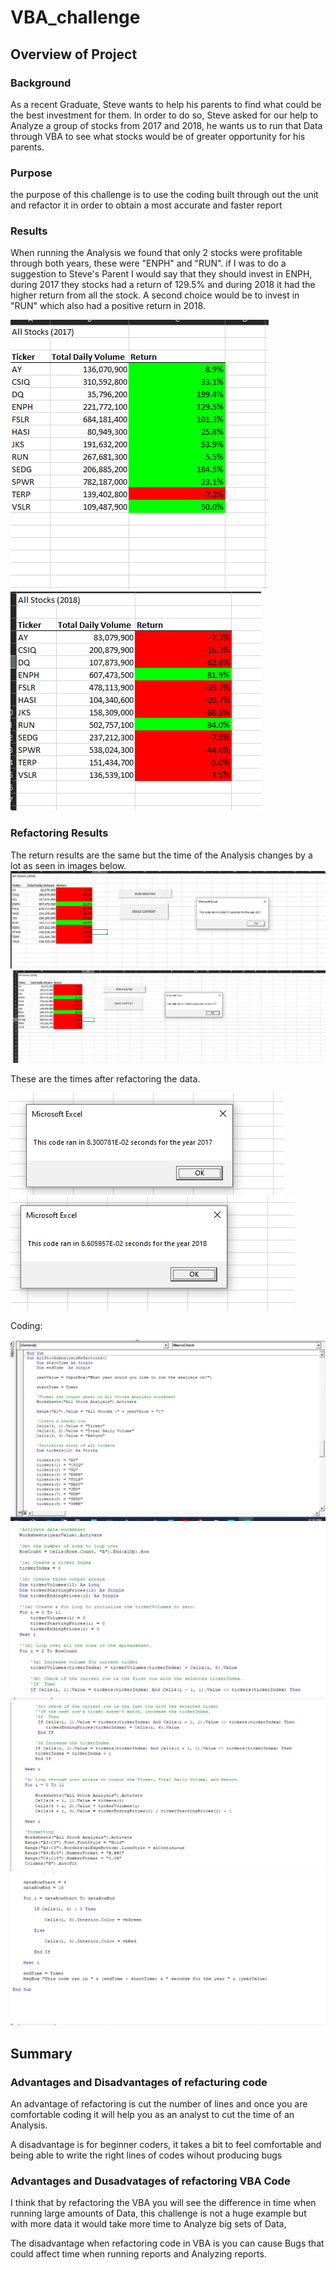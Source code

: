 # VBA_challenge
## Overview of Project
### Background
As a recent Graduate, Steve wants to help his parents to find what could be the best investment for them. In order to do so, Steve asked for our help to Analyze a group of stocks from 2017 and 2018, he wants us to run that Data through VBA to see what stocks would be of greater opportunity for his parents.

### Purpose

the purpose of this challenge is to use the coding built through out the unit  and refactor it in order to obtain a most accurate and faster report

### Results

When running the Analysis we found that only 2 stocks were profitable through both years, these were "ENPH" and "RUN". if I was to do a suggestion to Steve's Parent I would say that they should invest in ENPH, during 2017 they stocks had a return of 129.5% and during 2018 it had the higher return from all the stock. A second choice would be to invest in "RUN" which also had a positive return in 2018.

![Results_2017.png](Results_2017.png)
![Results_2018.png](Results_2018.png)

### Refactoring Results

The return results are the same but the time of the Analysis changes by a lot as seen in images below.
![stockAnalysis-2017.png](stockAnalysis-2017.png)
![stockAnalysis_2018.png](stockAnalysis_2018.png)

These are the times after refactoring the data.

![VBA_Challenge_2017.png](Resources/VBA_Challenge_2017.png)
![VBA_Challenge_2018.png](Resources/VBA_Challenge_2018.png)

Coding:

![coding1.png](coding1.png)
![coding2.png](coding2.png)
![coding3.png](coding3.png)
![coding4.png](coding4.png)

## Summary

### Advantages and Disadvantages of refacturing code

An advantage of refactoring is cut the number of lines and once you are comfortable coding it will help you as an analyst to cut the time of an Analysis.

A disadvantage is for beginner coders, it takes a bit to feel comfortable and being able to write the right lines of codes wihout producing bugs

### Advantages and Dusadvatages of refactoring VBA Code

I think that by refactoring the VBA you will see the difference in time when running large amounts of Data, this challenge is not a huge example but with more data it would take more time to Analyze big sets of Data,

The disadvantage when refactoring code in VBA is you can cause Bugs that could affect time when running reports and Analyzing reports.








